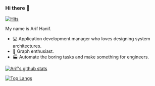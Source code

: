 ### Hi there 👋

[![Hits](https://hits.seeyoufarm.com/api/count/incr/badge.svg?url=https%3A%2F%2Fgithub.com%2Farif-hanif%2Farif-hanif&count_bg=%2379C83D&title_bg=%23555555&icon=strava.svg&icon_color=%23E7E7E7&title=hits&edge_flat=false)](https://hits.seeyoufarm.com)

My name is Arif Hanif.

- :computer: Application development manager who loves designing system architectures.
- :gift: Graph enthusiast.
- :factory: Automate the boring tasks and make something for engineers.

[![Arif's github stats](https://github-readme-stats.vercel.app/api?username=arif-hanif&count_private=true&show_icons=true)](https://github.com/anuraghazra/github-readme-stats)

[![Top Langs](https://github-readme-stats.vercel.app/api/top-langs/?username=arif-hanif)](https://github.com/anuraghazra/github-readme-stats)
<!--
**arif-hanif/arif-hanif** is a ✨ _special_ ✨ repository because its `README.md` (this file) appears on your GitHub profile.

Here are some ideas to get you started:

- 🔭 I’m currently working on ...
- 🌱 I’m currently learning ...
- 👯 I’m looking to collaborate on ...
- 🤔 I’m looking for help with ...
- 💬 Ask me about ...
- 📫 How to reach me: ...
- 😄 Pronouns: ...
- ⚡ Fun fact: ...
-->
